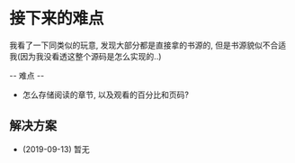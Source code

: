# 接下来的难点

我看了一下同类似的玩意, 发现大部分都是直接拿的书源的, 但是书源貌似不合适我(因为我没看透这整个源码是怎么实现的..)

-- 难点 --

- 怎么存储阅读的章节, 以及观看的百分比和页码?


## 解决方案

- (2019-09-13) 暂无